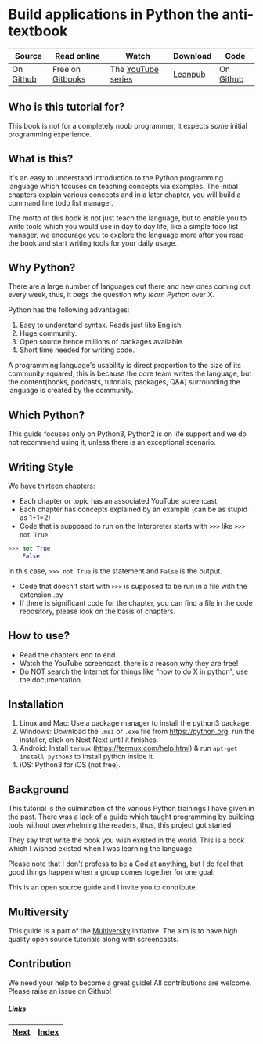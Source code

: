 # Build applications in Python the anti-textbook

| Source | Read online | Watch  | Download | Code |  
| ----| ---- | ---- | ------ | ------ | 
| On [Github](https://github.com/thewhitetulip/build-app-with-python-antitextbook)| Free on [Gitbooks](https://thewhitetulip.gitbooks.io/build-applications-in-python-the-anti-textbook) | The [YouTube series](https://www.youtube.com/playlist?list=PL41psiCma00wwvtQyLFMFpzWxUYmSZwZy) | [Leanpub](https://leanpub.com/antitextbookpy/) | On [Github](https://github.com/thewhitetulip/code-build-app-with-python-antitextbook) |

## Who is this tutorial for?
This book is not for a completely noob programmer, it expects _some_ initial programming experience.

## What is this?
It's an easy to understand introduction to the Python programming language which focuses on teaching concepts via examples. The initial chapters explain various concepts and in a later chapter, you will build a command line todo list manager.

The motto of this book is not just teach the language, but to enable you to write tools which you would use in day to day life, like a simple todo list manager, we encourage you to explore the language more after you read the book and start writing tools for your daily usage.

## Why Python?
There are a large number of languages out there and new ones coming out every week, thus, it begs the question _why learn Python_ over X. 

Python has the following advantages:

1. Easy to understand syntax. Reads just like English.
1. Huge community.
1. Open source hence millions of packages available.
1. Short time needed for writing code.

A programming language's usability is direct proportion to the size of its community squared, this is because the core team writes the language, but the content(books, podcasts, tutorials, packages, Q&A) surrounding the language is created by the community.

## Which Python?
This guide focuses only on Python3, Python2 is on life support and we do not recommend using it, unless there is an exceptional scenario.

## Writing Style

We have thirteen chapters:

* Each chapter or topic has an associated YouTube screencast. 
* Each chapter has concepts explained by an example (can be as stupid as 1+1=2)
* Code that is supposed to run on the Interpreter starts with `>>>` like `>>> not True`. 
```Python
>>> not True
	False
```
In this case, `>>> not True` is the statement and `False` is the output.
* Code that doesn't start with `>>>` is supposed to be run in a file with the extension .py
* If there is significant code for the chapter, you can find a file in the code repository, please look on the basis of chapters.

## How to use?
* Read the chapters end to end.
* Watch the YouTube screencast, there is a reason why they are free!
* Do NOT search the Internet for things like "how to do X in python", use the documentation.

## Installation

1. Linux and Mac: Use a package manager to install the python3 package.
1. Windows: Download the `.msi` or `.exe` file from https://python.org, run the installer, click on Next Next until it finishes.
1. Android:	Install `termux` (https://termux.com/help.html) & run `apt-get install python3` to install python inside it.
1. iOS: Python3 for iOS (not free).

## Background
This tutorial is the culmination of the various Python trainings I have given in the past. There was a lack of a guide which taught programming by building tools without overwhelming the readers, thus, this project got started.

They say that write the book you wish existed in the world. This is a book which I wished existed when I was learning the language.

Please note that I don't profess to be a God at anything, but I do feel that good things happen when a group comes together for one goal. 

This is an open source guide and I invite you to contribute.

## Multiversity
This guide is a part of the [Multiversity](https://github.com/thewhitetulip/multiversity) initiative. The aim is to have high quality open source tutorials along with screencasts.

## Contribution
We need your help to become a great guide! All contributions are welcome. Please raise an issue on Github!

##### Links

| [Next](manuscript/01-intro-to-python.md) | [Index](SUMMARY.md)
| ----| ----| 
